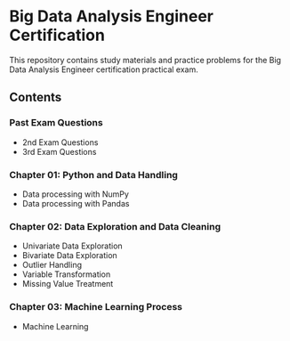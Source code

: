 # Big Data Analysis Engineer Certification
This repository contains study materials and practice problems for the Big Data Analysis Engineer certification practical exam.

## Contents
### Past Exam Questions
- 2nd Exam Questions
- 3rd Exam Questions
### Chapter 01: Python and Data Handling
- Data processing with NumPy
- Data processing with Pandas
### Chapter 02: Data Exploration and Data Cleaning
- Univariate Data Exploration
- Bivariate Data Exploration
- Outlier Handling
- Variable Transformation
- Missing Value Treatment
### Chapter 03: Machine Learning Process
- Machine Learning

